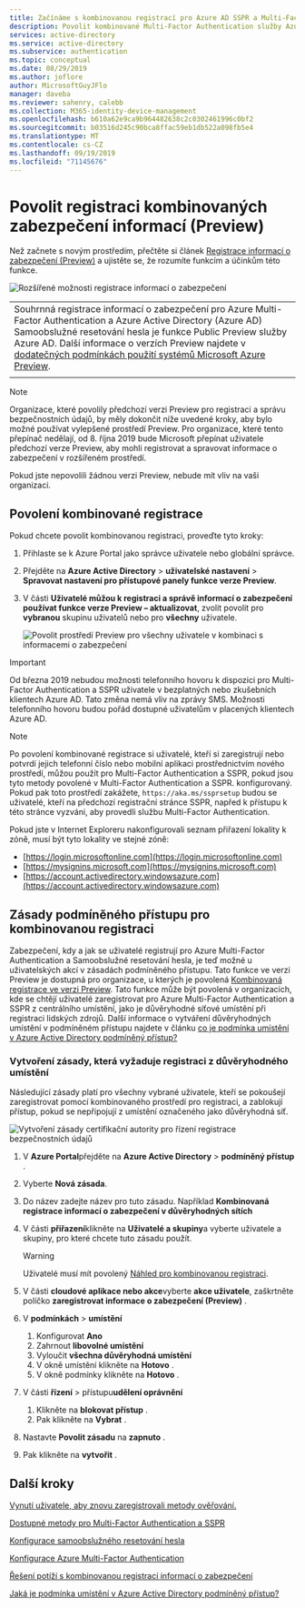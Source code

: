 ```yaml
---
title: Začínáme s kombinovanou registrací pro Azure AD SSPR a Multi-Factor Authentication (Preview) – Azure Active Directory
description: Povolit kombinované Multi-Factor Authentication služby Azure AD a registraci samoobslužného resetování hesla (Preview)
services: active-directory
ms.service: active-directory
ms.subservice: authentication
ms.topic: conceptual
ms.date: 08/29/2019
ms.author: joflore
author: MicrosoftGuyJFlo
manager: daveba
ms.reviewer: sahenry, calebb
ms.collection: M365-identity-device-management
ms.openlocfilehash: b610a62e9ca9b964482638c2c0302461996c0bf2
ms.sourcegitcommit: b03516d245c90bca8ffac59eb1db522a098fb5e4
ms.translationtype: MT
ms.contentlocale: cs-CZ
ms.lasthandoff: 09/19/2019
ms.locfileid: "71145676"
---
```

# <a name="enable-combined-security-information-registration-preview"></a>Povolit registraci kombinovaných zabezpečení informací (Preview)

Než začnete s novým prostředím, přečtěte si článek [Registrace informací o zabezpečení (Preview)](concept-registration-mfa-sspr-combined.md) a ujistěte se, že rozumíte funkcím a účinkům této funkce.

![Rozšířené možnosti registrace informací o zabezpečení](media/howto-registration-mfa-sspr-combined/combined-security-info-more-required.png)

|     |
| --- |
| Souhrnná registrace informací o zabezpečení pro Azure Multi-Factor Authentication a Azure Active Directory (Azure AD) Samoobslužné resetování hesla je funkce Public Preview služby Azure AD. Další informace o verzích Preview najdete v [dodatečných podmínkách použití systémů Microsoft Azure Preview](https://azure.microsoft.com/support/legal/preview-supplemental-terms/).|
|     |

> [!NOTE]
> Organizace, které povolily předchozí verzi Preview pro registraci a správu bezpečnostních údajů, by měly dokončit níže uvedené kroky, aby bylo možné používat vylepšené prostředí Preview. Pro organizace, které tento přepínač nedělají, od 8. října 2019 bude Microsoft přepínat uživatele předchozí verze Preview, aby mohli registrovat a spravovat informace o zabezpečení v rozšířeném prostředí. 
> 
> Pokud jste nepovolili žádnou verzi Preview, nebude mít vliv na vaši organizaci.

## <a name="enable-combined-registration"></a>Povolení kombinované registrace

Pokud chcete povolit kombinovanou registraci, proveďte tyto kroky:

1. Přihlaste se k Azure Portal jako správce uživatele nebo globální správce.
2. Přejděte na **Azure Active Directory** > **uživatelské nastavení** > **Spravovat nastavení pro přístupové panely funkce verze Preview**.
3. V části **Uživatelé můžou k registraci a správě informací o zabezpečení používat funkce verze Preview – aktualizovat**, zvolit povolit pro **vybranou** skupinu uživatelů nebo pro **všechny** uživatele.

   ![Povolit prostředí Preview pro všechny uživatele v kombinaci s informacemi o zabezpečení](media/howto-registration-mfa-sspr-combined/combined-security-info-enable.png)

> [!IMPORTANT]
> Od března 2019 nebudou možnosti telefonního hovoru k dispozici pro Multi-Factor Authentication a SSPR uživatele v bezplatných nebo zkušebních klientech Azure AD. Tato změna nemá vliv na zprávy SMS. Možnosti telefonního hovoru budou pořád dostupné uživatelům v placených klientech Azure AD.

> [!NOTE]
> Po povolení kombinované registrace si uživatelé, kteří si zaregistrují nebo potvrdí jejich telefonní číslo nebo mobilní aplikaci prostřednictvím nového prostředí, můžou použít pro Multi-Factor Authentication a SSPR, pokud jsou tyto metody povolené v Multi-Factor Authentication a SSPR. konfigurovaný. Pokud pak toto prostředí zakážete, `https://aka.ms/ssprsetup` budou se uživatelé, kteří na předchozí registrační stránce SSPR, napřed k přístupu k této stránce vyzváni, aby provedli službu Multi-Factor Authentication.

Pokud jste v Internet Exploreru nakonfigurovali seznam přiřazení lokality k zóně, musí být tyto lokality ve stejné zóně:

* [https://login.microsoftonline.com](https://login.microsoftonline.com)
* [https://mysignins.microsoft.com](https://mysignins.microsoft.com)
* [https://account.activedirectory.windowsazure.com](https://account.activedirectory.windowsazure.com)

## <a name="conditional-access-policies-for-combined-registration"></a>Zásady podmíněného přístupu pro kombinovanou registraci

Zabezpečení, kdy a jak se uživatelé registrují pro Azure Multi-Factor Authentication a Samoobslužné resetování hesla, je teď možné u uživatelských akcí v zásadách podmíněného přístupu. Tato funkce ve verzi Preview je dostupná pro organizace, u kterých je povolená [Kombinovaná registrace ve verzi Preview](../authentication/concept-registration-mfa-sspr-combined.md). Tato funkce může být povolená v organizacích, kde se chtějí uživatelé zaregistrovat pro Azure Multi-Factor Authentication a SSPR z centrálního umístění, jako je důvěryhodné síťové umístění při registraci lidských zdrojů. Další informace o vytváření důvěryhodných umístění v podmíněném přístupu najdete v článku [co je podmínka umístění v Azure Active Directory podmíněný přístup?](../conditional-access/location-condition.md#named-locations)

### <a name="create-a-policy-to-require-registration-from-a-trusted-location"></a>Vytvoření zásady, která vyžaduje registraci z důvěryhodného umístění

Následující zásady platí pro všechny vybrané uživatele, kteří se pokoušejí zaregistrovat pomocí kombinovaného prostředí pro registraci, a zablokují přístup, pokud se nepřipojují z umístění označeného jako důvěryhodná síť.

![Vytvoření zásady certifikační autority pro řízení registrace bezpečnostních údajů](media/howto-registration-mfa-sspr-combined/conditional-access-register-security-info.png)

1. V **Azure Portal**přejděte na **Azure Active Directory** > **podmíněný přístup** .
1. Vyberte **Nová zásada**.
1. Do název zadejte název pro tuto zásadu. Například **Kombinovaná registrace informací o zabezpečení v důvěryhodných sítích**
1. V části **přiřazení**klikněte na **Uživatelé a skupiny**a vyberte uživatele a skupiny, pro které chcete tuto zásadu použít.

   > [!WARNING]
   > Uživatelé musí mít povolený [Náhled pro kombinovanou registraci](../authentication/howto-registration-mfa-sspr-combined.md).

1. V části **cloudové aplikace nebo akce**vyberte **akce uživatele**, zaškrtněte políčko **zaregistrovat informace o zabezpečení (Preview)** .
1. V **podmínkách** > **umístění**
   1. Konfigurovat **Ano**
   1. Zahrnout **libovolné umístění**
   1. Vyloučit **všechna důvěryhodná umístění**
   1. V okně umístění klikněte na **Hotovo** .
   1. V okně podmínky klikněte na **Hotovo** .
1. V části **řízení** > přístupu**udělení oprávnění**
   1. Klikněte na **blokovat přístup** .
   1. Pak klikněte na **Vybrat** .
1. Nastavte **Povolit zásadu** na **zapnuto** .
1. Pak klikněte na **vytvořit** .

## <a name="next-steps"></a>Další kroky

[Vynutí uživatele, aby znovu zaregistrovali metody ověřování.](howto-mfa-userdevicesettings.md#manage-authentication-methods)

[Dostupné metody pro Multi-Factor Authentication a SSPR](concept-authentication-methods.md)

[Konfigurace samoobslužného resetování hesla](howto-sspr-deployment.md)

[Konfigurace Azure Multi-Factor Authentication](howto-mfa-getstarted.md)

[Řešení potíží s kombinovanou registrací informací o zabezpečení](howto-registration-mfa-sspr-combined-troubleshoot.md)

[Jaká je podmínka umístění v Azure Active Directory podmíněný přístup?](../conditional-access/location-condition.md)
